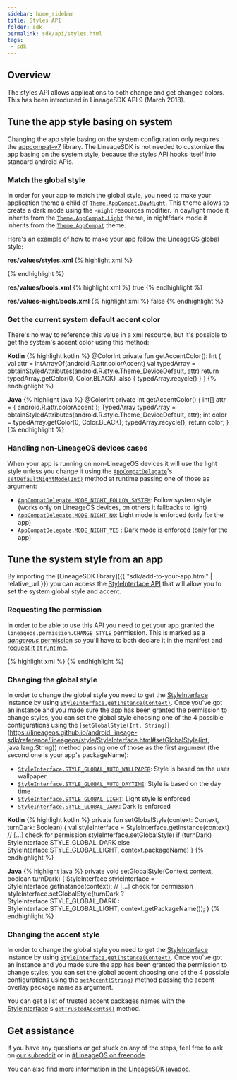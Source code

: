 ```yaml
---
sidebar: home_sidebar
title: Styles API
folder: sdk
permalink: sdk/api/styles.html
tags:
 - sdk
---
```


## Overview

The styles API allows applications to both change and get changed colors. This has been introduced in LineageSDK API 9 (March 2018).

## Tune the app style basing on system

Changing the app style basing on the system configuration only requires the [appcompat-v7](https://developer.android.com/topic/libraries/support-library/packages.html#v7-appcompat) library.
The LineageSDK is not needed to customize the app basing on the system style, because the styles API hooks itself into 
standard android APIs.

### Match the global style

In order for your app to match the global style, you need to make your application theme a child of [`Theme.AppCompat.DayNight`](https://developer.android.com/reference/android/support/v7/appcompat/R.style.html#Theme_AppCompat_DayNight).
This theme allows to create a dark mode using the `-night` resources modifier. In day/light mode it inherits from the
[`Theme.AppCompat.Light`](https://developer.android.com/reference/android/support/v7/appcompat/R.style.html#Theme_AppCompat_Theme_AppCompat_Light) theme,
in night/dark mode it inherits from the [`Theme.AppCompat`](https://developer.android.com/reference/android/support/v7/appcompat/R.style.html#Theme_AppCompat_Theme_AppCompat) theme.

Here's an example of how to make your app follow the LineageOS global style:

**res/values/styles.xml**
{% highlight xml %}
<style name="AppTheme" parent="Theme.AppCompat.DayNight">
    <!-- Use the light statusbar only when in day/light mode -->
    <item name="android:windowLightStatusBar">@bool/is_theme_light</item>
</style>
{% endhighlight %}

**res/values/bools.xml**
{% highlight xml %}
<bool name="is_theme_light">true</bool>
{% endhighlight %}

**res/values-night/bools.xml**
{% highlight xml %}
<bool name="is_theme_light">false</bool>
{% endhighlight %}

### Get the current system default accent color

There's no way to reference this value in a xml resource, but it's possible to get the system's
accent color using this method:

**Kotlin**
{% highlight kotlin %}
@ColorInt
private fun getAccentColor(): Int {
    val attr = intArrayOf(android.R.attr.colorAccent)
    val typedArray = obtainStyledAttributes(android.R.style.Theme_DeviceDefault, attr)
    return typedArray.getColor(0, Color.BLACK)
            .also { typedArray.recycle() }
}
{% endhighlight %}

**Java**
{% highlight java %}
@ColorInt
private int getAccentColor() {
    int[] attr = { android.R.attr.colorAccent };
    TypedArray typedArray = obtainStyledAttributes(android.R.style.Theme_DeviceDefault, attr);
    int color = typedArray.getColor(0, Color.BLACK);
    typedArray.recycle();
    return color;
}
{% endhighlight %}

### Handling non-LineageOS devices cases

When your app is running on non-LineageOS devices it will use the light style unless you
change it using the [`AppCompatDelegate`](https://developer.android.com/reference/android/support/v7/app/AppCompatDelegate.html)'s
[`setDefaultNightMode(Int)`](https://developer.android.com/reference/android/support/v7/app/AppCompatDelegate.html#setDefaultNightMode(int)) method at runtime passing
one of those as argument:
  - [`AppCompatDelegate.MODE_NIGHT_FOLLOW_SYSTEM`]((https://developer.android.com/reference/android/support/v7/app/AppCompatDelegate.html#MODE_NIGHT_FOLLOW_SYSTEM)): Follow system style (works only on LineageOS devices, on others it fallbacks to light)
  - [`AppCompatDelegate.MODE_NIGHT_NO`](https://developer.android.com/reference/android/support/v7/app/AppCompatDelegate.html#MODE_NIGHT_NO): Light mode is enforced (only for the app)
  - [`AppCompatDelegate.MODE_NIGHT_YES`]((https://developer.android.com/reference/android/support/v7/app/AppCompatDelegate.html#MODE_NIGHT_YES)) : Dark mode is enforced (only for the app)

## Tune the system style from an app

By importing the [LineageSDK library]({{ "sdk/add-to-your-app.html" | relative_url }}) you can access
the [StyleInterface API](https://lineageos.github.io/android_lineage-sdk/reference/lineageos/style/StyleInterface.html) that will allow you to set the system global style and accent.

### Requesting the permission

In order to be able to use this API you need to get your app granted the `lineageos.permission.CHANGE_STYLE` permission.
This is marked as a [_dangerous_ permission](https://developer.android.com/guide/topics/permissions/overview.html#dangerous_permissions)
so you'll have to both declare it in the manifest and [request it at runtime](https://developer.android.com/training/permissions/requesting.html#make-the-request).

{% highlight xml %}
<uses-permission android:name="lineageos.permission.CHANGE_STYLE" />
{% endhighlight %}

### Changing the global style

In order to change the global style you need to get the [StyleInterface](https://lineageos.github.io/android_lineage-sdk/reference/lineageos/style/StyleInterface.html) instance by using [`StyleInterface.getInstance(Context)`](https://lineageos.github.io/android_lineage-sdk/reference/lineageos/style/StyleInterface.html#getInstance(android.content.Context)).
Once you've got an instance and you made sure the app has been granted the permission to change styles,
you can set the global style choosing one of the 4 possible configurations using the [`setGlobalStyle(Int, String)`](https://lineageos.github.io/android_lineage-sdk/reference/lineageos/style/StyleInterface.html#setGlobalStyle(int, java.lang.String))
method passing one of those as the first argument (the second one is your app's packageName):

  - [`StyleInterface.STYLE_GLOBAL_AUTO_WALLPAPER`](https://lineageos.github.io/android_lineage-sdk/reference/lineageos/style/StyleInterface.html#STYLE_GLOBAL_AUTO_WALLPAPER): Style is based on the user wallpaper
  - [`StyleInterface.STYLE_GLOBAL_AUTO_DAYTIME`](https://lineageos.github.io/android_lineage-sdk/reference/lineageos/style/StyleInterface.html#STYLE_GLOBAL_AUTO_DAYTIME): Style is based on the day time
  - [`StyleInterface.STYLE_GLOBAL_LIGHT`](https://lineageos.github.io/android_lineage-sdk/reference/lineageos/style/StyleInterface.html#STYLE_GLOBAL_LIGHT): Light style is enforced
  - [`StyleInterface.STYLE_GLOBAL_DARK`](https://lineageos.github.io/android_lineage-sdk/reference/lineageos/style/StyleInterface.html#STYLE_GLOBAL_DARK): Dark is enforced

**Kotlin**
{% highlight kotlin %}
private fun setGlobalStyle(context: Context, turnDark: Boolean) {
    val styleInterface = StyleInterface.getInstance(context)
    // [...] check for permission
    styleInterface.setGlobalStyle(
            if (turnDark) StyleInterface.STYLE_GLOBAL_DARK
            else StyleInterface.STYLE_GLOBAL_LIGHT,
            context.packageName)
}
{% endhighlight %}

**Java**
{% highlight java %}
private void setGlobalStyle(Context context, boolean turnDark) {
    StyleInterface styleInterface = StyleInterface.getInstance(context);
    // [...] check for permission
    styleInterface.setGlobalStyle(turnDark ?
            StyleInterface.STYLE_GLOBAL_DARK : StyleInterface.STYLE_GLOBAL_LIGHT,
            context.getPackageName());
}
{% endhighlight %}

### Changing the accent style

In order to change the global style you need to get the [StyleInterface](https://lineageos.github.io/android_lineage-sdk/reference/lineageos/style/StyleInterface.html) instance by using [`StyleInterface.getInstance(Context)`](https://lineageos.github.io/android_lineage-sdk/reference/lineageos/style/StyleInterface.html#getInstance(android.content.Context)).
Once you've got an instance and you made sure the app has been granted the permission to change styles,
you can set the global accent choosing one of the 4 possible configurations using the [`setAccent(String)`](https://lineageos.github.io/android_lineage-sdk/reference/lineageos/style/StyleInterface.html#setAccent(java.lang.String))
method passing the accent overlay package name as argument.

You can get a list of trusted accent packages names with the [StyleInterface](https://lineageos.github.io/android_lineage-sdk/reference/lineageos/style/StyleInterface.html)'s [`getTrustedAccents()`](https://lineageos.github.io/android_lineage-sdk/reference/lineageos/style/StyleInterface.html#getTrustedAccents()) method.

## Get assistance

If you have any questions or get stuck on any of the steps, feel free to ask on [our subreddit](https://reddit.com/r/LineageOS) or in
[#LineageOS on freenode](https://webchat.freenode.net/?channels=LineageOS).

You can also find more information in the [LineageSDK javadoc](https://lineageos.github.io/android_lineage-sdk).
